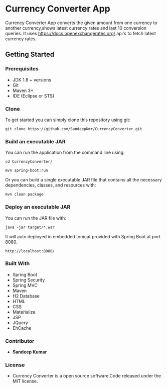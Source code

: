 # Currency Converter App

Currency Converter App converts the given amount from one currency to another currency,shows latest currency rates and last 10 conversion queries.
It uses https://docs.openexchangerates.org/ api's to fetch latest currency rates. 


## Getting Started

### Prerequisites

* JDK 1.8 + versions
* Git
* Maven 3+
* IDE (Eclipse or STS)

### Clone

To get started you can simply clone this repository using git:
```
git clone https://github.com/SandeepKmr/CurrencyConverter.git
```
### Build an executable JAR

You can run the application from the command line using:
```
cd CurrencyConverter/

mvn spring-boot:run
```
Or you can build a single executable JAR file that contains all the necessary dependencies, classes, and resources with:
```
mvn clean package
```
### Deploy an executable JAR

You can run the JAR file with:
```
java -jar target/*.war
```
It will auto deployed in embedded tomcat provided with Spring Boot at port 8080.

```
http://localhost:8080/

```

### Built With

* Spring Boot
* Spring Security
* Spring MVC
* Maven
* H2 Database
* HTML
* CSS
* Materialize
* JSP
* JQuery
* EhCache

### Contributor

* **Sandeep Kumar**  

### License

* Currency Converter is a open source software.Code released under the MIT license.  
